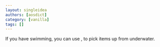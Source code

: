 ```yaml
---
layout: singleidea
authors: [aosdict]
category: [vanilla]
tags: []
---
```

If you have swimming, you can use , to pick items up from underwater.
